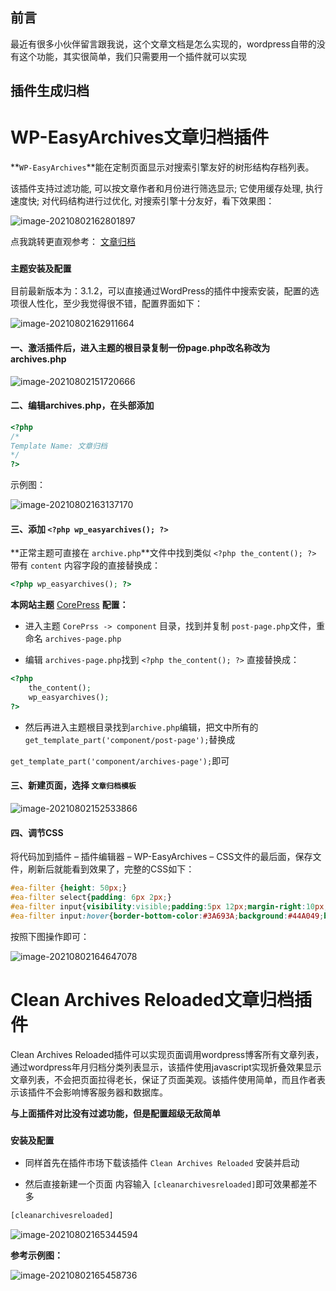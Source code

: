 ## 前言

最近有很多小伙伴留言跟我说，这个文章文档是怎么实现的，wordpress自带的没有这个功能，其实很简单，我们只需要用一个插件就可以实现

## 插件生成归档

# WP-EasyArchives文章归档插件

**`WP-EasyArchives`**能在定制页面显示对搜索引擎友好的树形结构存档列表。

该插件支持过滤功能, 可以按文章作者和月份进行筛选显示; 它使用缓存处理, 执行速度快; 对代码结构进行过优化, 对搜索引擎十分友好，看下效果图：

![image-20210802162801897](https://cdn.jsdelivr.net/gh/wilbur147/cdnPictureBed/article/20210802162801.png)



点我跳转更直观参考： [文章归档](https://www.weiye.link/archive)

### `主题安装及配置`

目前最新版本为：3.1.2，可以直接通过WordPress的插件中搜索安装，配置的选项很人性化，至少我觉得很不错，配置界面如下：

![image-20210802162911664](https://cdn.jsdelivr.net/gh/wilbur147/cdnPictureBed/article/20210802162911.png)

#### 一、激活插件后，进入主题的根目录复制一份page.php改名称改为archives.php

![image-20210802151720666](https://cdn.jsdelivr.net/gh/wilbur147/cdnPictureBed/article/20210802151720.png)



#### 二、编辑archives.php，在头部添加

```php
<?php
/*
Template Name: 文章归档
*/
?>
```

示例图：

![image-20210802163137170](https://cdn.jsdelivr.net/gh/wilbur147/cdnPictureBed/article/20210802163137.png)



#### 三、添加 `<?php wp_easyarchives(); ?>`

**正常主题可直接在 `archive.php`**文件中找到类似 `<?php the_content(); ?>` 带有 `content` 内容字段的直接替换成：

```php
<?php wp_easyarchives(); ?>
```

**本网站主题** [CorePress](https://www.lovestu.com/corepress.html) **配置：**

- 进入主题 `CorePrss -> component` 目录，找到并复制 `post-page.php`文件，重命名 `archives-page.php`

- 编辑 `archives-page.php`找到  `<?php the_content(); ?>` 直接替换成：

```php
<?php
    the_content();
	wp_easyarchives();
?>
```

- 然后再进入主题根目录找到`archive.php`编辑，把文中所有的 `get_template_part('component/post-page');`替换成

`get_template_part('component/archives-page');`即可



#### 三、新建页面，选择 `文章归档模板`

![image-20210802152533866](https://cdn.jsdelivr.net/gh/wilbur147/cdnPictureBed/article/20210802152533.png)



#### 四、调节CSS

将代码加到插件 – 插件编辑器 – WP-EasyArchives – CSS文件的最后面，保存文件，刷新后就能看到效果了，完整的CSS如下：

```css
#ea-filter {height: 50px;}
#ea-filter select{padding: 6px 2px;}
#ea-filter input{visibility:visible;padding:5px 12px;margin-right:10px;border:1px solid #080;border-bottom-color:#2B562B;border-radius:3px;font-size:12px;font-weight:700;cursor:pointer;text-decoration:none;color:#FFF;text-shadow:0 1px 0 #5d4113;background:#080;background:-webkit-gradient(linear, left top, left bottom, from(#C3E5C5), color-stop(0.05, #54B059), to(#080));background:-moz-linear-gradient(top, #C3E5C5, #54B059 5%, #080);background:-o-linear-gradient(top, #C3E5C5, #54B059 5%, #080);background:linear-gradient(to bottom, #C3E5C5, #54B059 5%, #080);}
#ea-filter input:hover{border-bottom-color:#3A693A;background:#44A049;background:-webkit-gradient(linear, left top, left bottom, from(#FFF), color-stop(0.05, #63BC68), to(#44A049));background:-moz-linear-gradient(top, #FFF, #63BC68 5%, #44A049);background:-o-linear-gradient(top, #FFF, #63BC68 5%, #44A049);background:linear-gradient(to bottom, #FFF, #63BC68 5%, #44A049);}
```

按照下图操作即可：

![image-20210802164647078](https://cdn.jsdelivr.net/gh/wilbur147/cdnPictureBed/article/20210802164647.png)



# Clean Archives Reloaded文章归档插件

Clean Archives Reloaded插件可以实现页面调用wordpress博客所有文章列表，通过wordpress年月归档分类列表显示，该插件使用javascript实现折叠效果显示文章列表，不会把页面拉得老长，保证了页面美观。该插件使用简单，而且作者表示该插件不会影响博客服务器和数据库。

**与上面插件对比没有过滤功能，但是配置超级无敌简单**

### `安装及配置`

- 同样首先在插件市场下载该插件 `Clean Archives Reloaded` 安装并启动

- 然后直接新建一个页面 内容输入 `[cleanarchivesreloaded]`即可效果都差不多

```html
[cleanarchivesreloaded]
```

![image-20210802165344594](https://cdn.jsdelivr.net/gh/wilbur147/cdnPictureBed/article/20210802165344.png)





**参考示例图：**

![image-20210802165458736](https://cdn.jsdelivr.net/gh/wilbur147/cdnPictureBed/article/20210802165458.png)






